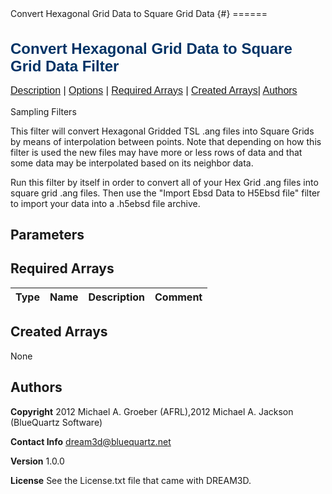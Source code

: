 <html>
<head>
<meta name="qrichtext" content="1" />
<style type="text/css">
h1.pHeading1 { color: #003366; font-family: Arial, Verdana, Helvetica, sans-serif; font-size: x-large; font-weight: bold; text-align: left }
h2.pHeading2 { color: #003366; font-family: Arial, Verdana, Helvetica, sans-serif; font-size: large; font-weight: bold; text-align: left }
p.pBody { font-family: Arial, Verdana, Helvetica, sans-serif; font-size: medium; text-align: left }
p.pCellBody { font-family: Arial, Verdana, Helvetica, sans-serif; font-size: medium; text-align: left }
</style>Convert Hexagonal Grid Data to Square Grid Data {#}
======
<h1 class="pHeading1">Convert Hexagonal Grid Data to Square Grid Data Filter</h1>
<p class="pCellBody">
<a href="../SamplingFilters/Hex2SqrConverter.html#wp2">Description</a> | <a href="../SamplingFilters/Hex2SqrConverter.html#wp3">Options</a> | <a href="../SamplingFilters/Hex2SqrConverter.html#wp4">Required Arrays</a> | <a href="../SamplingFilters/Hex2SqrConverter.html#wp5">Created Arrays</a>| <a href="../SamplingFilters/Hex2SqrConverter.html#wp1">Authors</a> 

Sampling Filters

This filter will convert Hexagonal Gridded TSL .ang files into Square Grids by means of 
interpolation between points. Note that depending on how this filter is used the new
files may have more or less rows of data and that some data may be interpolated based on
its neighbor data.

Run this filter by itself in order to convert all of your Hex Grid .ang files into square
grid .ang files. Then use the "Import Ebsd Data to H5Ebsd file" filter to import your data
into a .h5ebsd file archive.


## Parameters ##

## Required Arrays ##

| Type | Name | Description | Comment |
|------|------|-------------|---------|
## Created Arrays ##
None

## Authors ##

**Copyright** 2012 Michael A. Groeber (AFRL),2012 Michael A. Jackson (BlueQuartz Software)

**Contact Info** dream3d@bluequartz.net

**Version** 1.0.0

**License**  See the License.txt file that came with DREAM3D.




